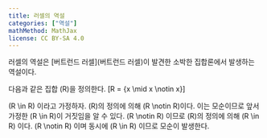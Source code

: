 ```yaml
---
title: 러셀의 역설
categories: ["역설"]
mathMethod: MathJax
license: CC BY-SA 4.0
---
```


러셀의 역설은 [버트런드 러셀](버트런드 러셀)이 발견한 소박한 집합론에서 발생하는 역설이다.

다음과 같은 집합 \(R\)을 정의한다.
\[R = \{x \mid x \notin x\}\]

\(R \in R\) 이라고 가정하자. \(R\)의 정의에 의해 \(R \notin R\)이다.
이는 모순이므로 앞서 가정한 \(R \in R\)이 거짓임을 알 수 있다.
\(R \notin R\) 이므로 \(R\)의 정의에 의해 \(R \in R\) 이다.
\(R \notin R\) 이며 동시에 \(R \in R\) 이므로 모순이 발생한다.
